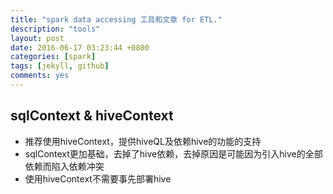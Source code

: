 ```yaml
---
title: "spark data accessing 工具和文章 for ETL."
description: "tools"
layout: post
date: 2016-06-17 03:23:44 +0800
categories: [spark]
tags: [jekyll, github]
comments: yes
---
```

## sqlContext & hiveContext
* 推荐使用hiveContext，提供hiveQL及依赖hive的功能的支持
* sqlContext更加基础，去掉了hive依赖，去掉原因是可能因为引入hive的全部依赖而陷入依赖冲突
* 使用hiveContext不需要事先部署hive
